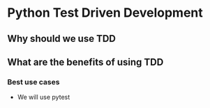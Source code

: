 # Python Test Driven Development

## Why should we use TDD
## What are the benefits of using TDD

### Best use cases
- We will use pytest 

